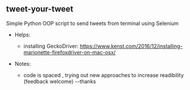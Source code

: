 ## tweet-your-tweet
Simple Python OOP script to send tweets from terminal using Selenium

  - Helps:
    - installing GeckoDriver: https://www.kenst.com/2016/12/installing-marionette-firefoxdriver-on-mac-osx/ 

  - Notes: 
    - code is spaced , trying out new approaches to increase readibility (feedback welcome)  --thanks
